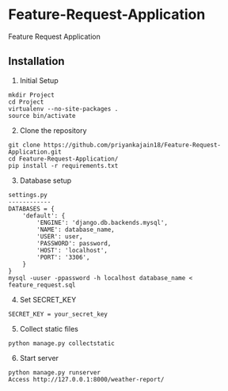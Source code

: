 # Feature-Request-Application
Feature Request Application

## Installation
1. Initial Setup
```
mkdir Project
cd Project
virtualenv --no-site-packages .
source bin/activate
```
2. Clone the repository
```
git clone https://github.com/priyankajain18/Feature-Request-Application.git
cd Feature-Request-Application/
pip install -r requirements.txt
```
3. Database setup
```
settings.py
------------
DATABASES = {
    'default': {
        'ENGINE': 'django.db.backends.mysql',
        'NAME': database_name,
        'USER': user,
        'PASSWORD': password,
        'HOST': 'localhost',
        'PORT': '3306',
    }
}
mysql -uuser -ppassword -h localhost database_name < feature_request.sql
```
4. Set SECRET_KEY
```
SECRET_KEY = your_secret_key
```
5. Collect static files
```
python manage.py collectstatic
```
6. Start server
```
python manage.py runserver
Access http://127.0.0.1:8000/weather-report/
```